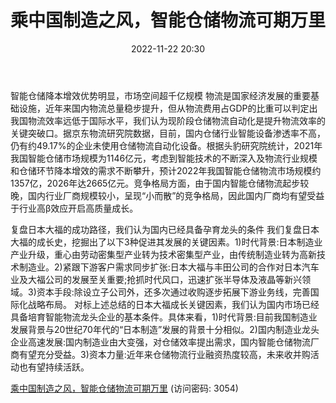 ﻿---
title: 乘中国制造之风，智能仓储物流可期万里
date: 2022-11-22 20:30
tags:
- 智能物流仓储
updated: 
---

智能仓储降本增效优势明显，市场空间超千亿规模
物流是国家经济发展的重要基础设施，近年来国内物流总量稳步提升，但从物流费用占GDP的比重可以判定出我国物流效率远低于国际水平，我们认为现阶段仓储物流自动化是提升物流效率的关键突破口。据京东物流研究院数据，目前，国内仓储行业智能设备渗透率不高，仍有约49.17%的企业未使用仓储物流自动化设备。根据头豹研究院统计，2021年我国智能仓储市场规模为1146亿元，考虑到智能技术的不断深入及物流行业规模和仓储环节降本增效的需求不断攀升，预计2022年我国智能仓储物流市场规模约1357亿，2026年达2665亿元。竞争格局方面，由于国内智能仓储物流起步较晚，国内行业厂商规模较小，呈现“小而散”的竞争格局，因此国内厂商均有望受益于行业高β效应开启高质量成长。
<!-- more -->
复盘日本大福的成功路径，我们认为国内已经具备孕育龙头的条件
我们复盘日本大福的成长史，挖掘出了以下3种促进其发展的关键因素。1)时代背景:日本制造业产业升级，重心由劳动密集型产业转为技术密集型产业，由传统制造业转为高新技术制造业。2)紧跟下游客户需求同步扩张:日本大福与丰田公司的合作对日本汽车业及大福公司的发展至关重要;抢抓时代风口，迅速扩张半导体及液晶等新兴领域。3)资本手段:除设立子公司外，还多次通过收购逐步拓展下游业务线，完善国际化战略布局。
对标上述总结的日本大福成长关键因素，我们认为国内市场已经具备培育智能物流龙头企业的基本条件。具体来看，1)时代背景:目前我国制造业发展背景与20世纪70年代的“日本制造”发展的背景十分相似。2)国内制造业龙头企业高速发展:国内制造业由大变强，对仓储效率提出需求，国内智能仓储物流厂商有望充分受益。3)资本力量:近年来仓储物流行业融资热度较高，未来收并购活动也有望持续活跃。

[乘中国制造之风，智能仓储物流可期万里](https://url12.ctfile.com/f/3948612-730568300-3d9e61?p=3054)
(访问密码: 3054)
